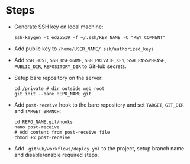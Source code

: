 # Steps

- Generate SSH key on local machine:
  ```
  ssh-keygen -t ed25519 -f ~/.ssh/KEY_NAME -C "KEY_COMMENT"
  ```

- Add public key to `/home/USER_NAME/.ssh/authorized_keys`

- Add `SSH_HOST`, `SSH_USERNAME`, `SSH_PRIVATE_KEY`, `SSH_PASSPHRASE`, `PUBLIC_DIR`, `REPOSITORY_DIR` to GitHub secrets.

- Setup bare repository on the server:

    ```shell
    cd /private # dir outside web root
    git init --bare REPO_NAME.git
    ```

- Add `post-receive` hook to the bare repository and set `TARGET`, `GIT_DIR` and `TARGET_BRANCH`:
    ```shell
    cd REPO_NAME.git/hooks
    nano post-receive
    # Add content from post-receive file
    chmod +x post-receive
    ```

- Add `.github/workflows/deploy.yml` to the project, setup branch name and disable/enable required steps.
